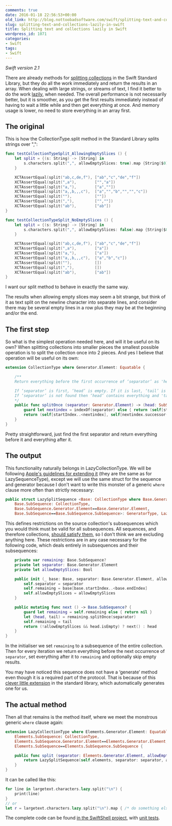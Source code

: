 ```yaml
---
comments: true
date: 2016-01-18 22:56:53+00:00
old_link: http://blog.nottoobadsoftware.com/swift/splitting-text-and-collections-lazily-in-swift/
slug: splitting-text-and-collections-lazily-in-swift
title: Splitting text and collections lazily in Swift
wordpress_id: 1071
categories:
- Swift
tags:
- Swift
---
```


_Swift version 2.1_

There are already methods for [splitting collections](http://swiftdoc.org/v2.1/protocol/CollectionType/#comment-func-generator-element_-equatable-split_maxsplit_allowemptyslices_) in the Swift Standard Library, but they do all the work immediately and return the results in an array. When dealing with large strings, or streams of text, I find it better to do the work [lazily](http://swiftdoc.org/v2.1/protocol/LazySequenceType/), when needed. The overall performance is not necessarily better, but it is smoother, as you get the first results immediately instead of having to wait a little while and then get everything at once. And memory usage is lower, no need to store everything in an array first.

<!-- more -->

## The original

This is how the CollectionType.split method in the Standard Library splits strings over ",":

    
```swift
func testCollectionTypeSplit_AllowingEmptySlices () {
    let split = {(s: String) -> [String] in
        s.characters.split(",", allowEmptySlices: true).map {String($0)}
    }

    XCTAssertEqual(split("ab,c,de,f"), ["ab","c","de","f"])
    XCTAssertEqual(split(",a"),        ["","a"])
    XCTAssertEqual(split("a,"),        ["a",""])
    XCTAssertEqual(split("a,,b,,,c"),  ["a","","b","","","c"])
    XCTAssertEqual(split(""),          [""])
    XCTAssertEqual(split(","),         ["",""])
    XCTAssertEqual(split("ab"),        ["ab"])
}

func testCollectionTypeSplit_NoEmptySlices () {
    let split = {(s: String) -> [String] in
        s.characters.split(",", allowEmptySlices: false).map {String($0)}
    }

    XCTAssertEqual(split("ab,c,de,f"), ["ab","c","de","f"])
    XCTAssertEqual(split(",a"),        ["a"])
    XCTAssertEqual(split("a,"),        ["a"])
    XCTAssertEqual(split("a,,b,,,c"),  ["a","b","c"])
    XCTAssertEqual(split(""),          [])
    XCTAssertEqual(split(","),         [])
    XCTAssertEqual(split("ab"),        ["ab"])
}
```

I want our split method to behave in exactly the same way.

The results when allowing empty slices may seem a bit strange, but think of it as text split on the newline character into separate lines, and consider there may be several empty lines in a row plus they may be at the beginning and/or the end.

## The first step

So what is the simplest operation needed here, and will it be useful on its own? When splitting collections into smaller pieces the smallest possible operation is to split the collection once into 2 pieces. And yes I believe that operation will be useful on its own:


```swift
extension CollectionType where Generator.Element: Equatable {

    /**
    Return everything before the first occurrence of ‘separator’ as 'head', and everything after it as 'tail'.

    If ‘separator’ is first, ‘head’ is empty. If it is last, ‘tail’ is empty.
    If ‘separator’ is not found then ‘head’ contains everything and 'tail' is nil.
    */
    public func splitOnce (separator: Generator.Element) -> (head: SubSequence, tail: SubSequence?) {
        guard let nextindex = indexOf(separator) else { return (self[startIndex..<endIndex], nil) }
        return (self[startIndex..<nextindex], self[nextindex.successor()..<endIndex])
    }
}
```

Pretty straightforward, just find the first separator and return everything before it and everything after it.

## The output

This functionality naturally belongs in LazyCollectionType. We will be following [Apple's guidelines for extending it](http://swiftdoc.org/v2.1/protocol/LazySequenceType/) (they are the same as for LazySequenceType), except we will use the same struct for the sequence and generator because I don't want to write this monster of a generic `where` clause more often than strictly necessary:


```swift
public struct LazySplitSequence <Base: CollectionType where Base.Generator.Element: Equatable,
    Base.SubSequence: CollectionType,
    Base.SubSequence.Generator.Element==Base.Generator.Element,
    Base.SubSequence==Base.SubSequence.SubSequence>: GeneratorType, LazySequenceType {
```

This defines restrictions on the source collection's subsequences which you would think must be valid for all subsequences. All sequences, and therefore collections, [should satisfy them](https://github.com/apple/swift-evolution/blob/master/proposals/0014-constrained-AnySequence.md), so I don't think we are excluding anything here. These restrictions are in any case necessary for the following code, which deals entirely in subsequences and their subsequences:


```swift
    private var remaining: Base.SubSequence?
    private let separator: Base.Generator.Element
    private let allowEmptySlices: Bool

    public init (_ base: Base, separator: Base.Generator.Element, allowEmptySlices: Bool = false) {
        self.separator = separator
        self.remaining = base[base.startIndex..<base.endIndex]
        self.allowEmptySlices = allowEmptySlices
    }

    public mutating func next () -> Base.SubSequence? {
        guard let remaining = self.remaining else { return nil }
        let (head, tail) = remaining.splitOnce(separator)
        self.remaining = tail
        return (!allowEmptySlices && head.isEmpty) ? next() : head
    }
}

```

In the initialiser we set `remaining` to a subsequence of the entire collection. Then for every iteration we return everything before the next occurrence of `separator`, set everything after it to `remaining` and optionally skip empty results.

You may have noticed this sequence does not have a ‘generate’ method even though it is a required part of the protocol. That is because of this [clever little extension](https://github.com/apple/swift/blob/31f17e212ce3bea62a9525454f7f5ed35d7c4a03/stdlib/public/core/Sequence.swift#L204-L211) in the standard library, which automatically generates one for us.

## The actual method

Then all that remains is the method itself, where we meet the monstrous generic `where` clause again:


```swift
extension LazyCollectionType where Elements.Generator.Element: Equatable, 
    Elements.SubSequence: CollectionType,
    Elements.SubSequence.Generator.Element==Elements.Generator.Element,
    Elements.SubSequence==Elements.SubSequence.SubSequence {

    public func split (separator: Elements.Generator.Element, allowEmptySlices: Bool = false) -> LazySplitSequence<Elements> {
        return LazySplitSequence(self.elements, separator: separator, allowEmptySlices: allowEmptySlices)
    }
}
```

It can be called like this:


```swift
for line in largetext.characters.lazy.split("\n") {
    print(line)
}
// or
let r = largetext.characters.lazy.split("\n").map { /* do something else with it */ }\
```

The complete code can be found [in the SwiftShell project](https://github.com/kareman/SwiftShell/blob/5ac1b5f6909531444d5798a5f6a3fb937e6577fa/SwiftShell/General/Lazy-split.swift#L8-L51), with [unit tests](https://github.com/kareman/SwiftShell/blob/5ac1b5f6909531444d5798a5f6a3fb937e6577fa/SwiftShellTests/General/Collection_Tests.swift).
